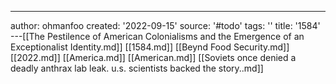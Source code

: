 ---
author: ohmanfoo
created: '2022-09-15'
source: '#todo'
tags: ''
title: '1584'
---[[The Pestilence of American Colonialisms and the Emergence of an Exceptionalist Identity.md]]
[[1584.md]]
[[Beynd Food Security.md]]
[[2022.md]]
[[America.md]]
[[American.md]]
[[Soviets once denied a deadly anthrax lab leak. u.s. scientists backed the story..md]]
